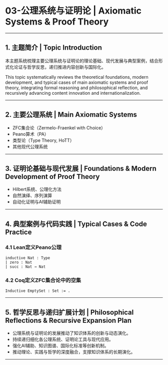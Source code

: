 # 03-公理系统与证明论 | Axiomatic Systems & Proof Theory

---

## 1. 主题简介 | Topic Introduction

本主题系统梳理主要公理系统与证明论的理论基础、现代发展与典型案例，结合形式化论证与哲学反思，递归推进内容创新与国际化。

This topic systematically reviews the theoretical foundations, modern development, and typical cases of main axiomatic systems and proof theory, integrating formal reasoning and philosophical reflection, and recursively advancing content innovation and internationalization.

---

## 2. 主要公理系统 | Main Axiomatic Systems

- ZFC集合论（Zermelo-Fraenkel with Choice）
- Peano算术（PA）
- 类型论（Type Theory, HoTT）
- 其他现代公理系统

---

## 3. 证明论基础与现代发展 | Foundations & Modern Development of Proof Theory

- Hilbert系统、公理化方法
- 自然演绎、序列演算
- 自动化证明与AI辅助证明

---

## 4. 典型案例与代码实践 | Typical Cases & Code Practice

### 4.1 Lean定义Peano公理

```lean
inductive Nat : Type
| zero : Nat
| succ : Nat → Nat
```

### 4.2 Coq定义ZFC集合论中的空集

```coq
Inductive EmptySet : Set := .
```

---

## 5. 哲学反思与递归扩展计划 | Philosophical Reflections & Recursive Expansion Plan

- 公理系统与证明论的发展推动了知识体系的创新与动态演化。
- 持续递归细化各公理系统、证明论工具与现代应用。
- 强化AI辅助、知识图谱、国际化标准等创新机制。
- 推动理论、实践与哲学的深度融合，支撑知识体系的长期演化。

---
